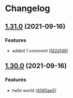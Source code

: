 # Changelog

## [1.31.0](https://www.github.com/willarmiros/test-package-lock-repo/compare/test-package-lock-propagator-v1.30.0...test-package-lock-propagator-v1.31.0) (2021-09-16)


### Features

* added 1 comment ([f42d148](https://www.github.com/willarmiros/test-package-lock-repo/commit/f42d1482a3c33e5cd0c49b3fa818cfcbb4be7366))

## [1.30.0](https://www.github.com/willarmiros/test-package-lock-repo/compare/test-package-lock-propagator-v1.29.0...test-package-lock-propagator-v1.30.0) (2021-09-16)


### Features

* hello world ([4065ae5](https://www.github.com/willarmiros/test-package-lock-repo/commit/4065ae545920e37ca29acf52d94aee44d9c03330))
